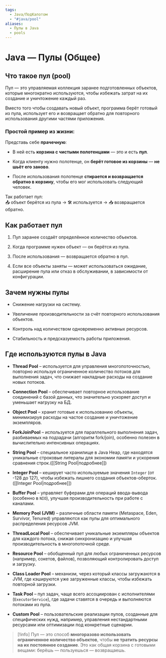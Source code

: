 ```yaml
---
tags:
  - Java/ПодКапотом
  - "#java/pool"
aliases:
  - Пулы в Java
  - pools
---
```

# Java — Пулы (Общее)

## Что такое пул (pool)

Пул — это управляемая коллекция заранее подготовленных объектов, которые многократно используются, чтобы избежать затрат на их создание и уничтожение каждый раз.

Вместо того чтобы создавать новый объект, программа берёт готовый из пула, использует его и возвращает обратно для повторного использования другими частями приложения.
### Простой пример из жизни:

Представь себе **прачечную**:

- В ней есть **корзина с чистыми полотенцами** — это и есть **пул**.
    
- Когда клиенту нужно полотенце, он **берёт готовое из корзины** — **не шьёт его заново**.
    
- После использования полотенце **стирается и возвращается обратно в корзину**, чтобы его мог использовать следующий человек.

Так работает пул:  
📤 объект берётся из пула → 🛠 используется → 📥 возвращается обратно.

## Как работает пул

1. Пул заранее создаёт определённое количество объектов.
    
2. Когда программе нужен объект — он берётся из пула.
    
3. После использования — возвращается обратно в пул.
    
4. Если все объекты заняты — может использоваться ожидание, расширение пула или отказ в обслуживании, в зависимости от конфигурации.

## Зачем нужны пулы

- Снижение нагрузки на систему.
    
- Увеличение производительности за счёт повторного использования объектов.
    
- Контроль над количеством одновременно активных ресурсов.
    
- Стабильность и предсказуемость работы приложения.
## Где используются пулы в Java

- **Thread Pool** – используется для управления многопоточностью, повторно используя ограниченное количество потоков для выполнения задач, что снижает накладные расходы на создание новых потоков.
    
- **Connection Pool** – обеспечивает повторное использование соединений с базой данных, что значительно ускоряет доступ и уменьшает нагрузку на БД.
    
- **Object Pool** – хранит готовые к использованию объекты, минимизируя расходы на частое создание и уничтожение экземпляров.
    
- **ForkJoinPool** – используется для параллельного выполнения задач, разбиваемых на подзадачи (алгоритм fork/join), особенно полезен в вычислительно интенсивных операциях.
    
- **String Pool** – специальное хранилище в Java Heap, где находятся уникальные строковые литералы для экономии памяти и ускорения сравнения строк.([[String Pool|подробнее]])
    
- **Integer Pool** – кеширует часто используемые значения `Integer` (от -128 до 127), чтобы избежать лишнего создания объектов-оберток.([[Integer Pool|подробнее]])
    
- **Buffer Pool** – управляет буферами для операций ввода-вывода (особенно в `NIO`), улучшая производительность при работе с каналами.
    
- **Memory Pool (JVM)** – различные области памяти (Metaspace, Eden, Survivor, Tenured) управляются как пулы для оптимального распределения ресурсов JVM.
    
- **ThreadLocal Pool** – обеспечивает уникальные экземпляры объектов для каждого потока, снижая синхронизацию и улучшая производительность в многопоточной среде.
    
- **Resource Pool** – обобщенный пул для любых ограниченных ресурсов (например, сокетов, файлов), позволяющий контролировать доступ и загрузку.
    
- **Class Loader Pool** – механизм, через который классы загружаются в JVM, где кэшируются уже загруженные классы, чтобы избежать повторной загрузки.
    
- **Task Pool** – пул задач, чаще всего ассоциирован с исполнителями (`ExecutorService`), где задачи ставятся в очередь и выполняются потоками из пула.
    
- **Custom Pool** – пользовательские реализации пулов, созданные для специфических нужд, например, управления нестандартными ресурсами или оптимизации под конкретные сценарии.

>[!info]
>Пул — это способ **многоразово использовать ограниченное количество объектов**, чтобы **не тратить ресурсы на их постоянное создание**. Это как общая корзина с готовыми вещами: берёшь — пользуешься — возвращаешь.